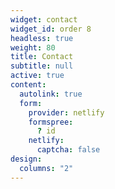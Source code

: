 ```yaml
---
widget: contact
widget_id: order 8
headless: true
weight: 80
title: Contact
subtitle: null
active: true
content:
  autolink: true
  form:
    provider: netlify
    formspree:
      ? id
    netlify:
      captcha: false
design:
  columns: "2"
---
```

